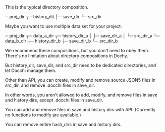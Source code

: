 This is the typical directory composition.

─ proj_dir ┬─ history_dit
           ├─ save_dir
           └─ src_dir

Maybe you want to use multiple data set for your project.

─ proj_dir ┬─ data_a_dir ┬─ history_dir_a
           │             ├─ save_dir_a
           │             └─ src_dir_a
           └─ data_b_dir ┬─ history_dir_b
                         ├─ save_dir_b
                         └─ src_dir_b

We recommend these compositions, but you don't need to obey them.
There's no limitation about directory compositions in Dochy.

But history_dir, save_dir, and src_dir need to be dedicated directories,
and let Docchi manage them.

Other than API, you can create, modify and remove source JSON5 files in src_dir,
and remove .docchi files in save_dir.

In other words, you aren't allowed to add, modify, and remove files in save and history dirs,
except .docchi files in save_dir.

You can add and remove files in save and history dirs with API.
(Currently no functions to modify are available.)

You can remove entire hash_dirs in save and history dirs.